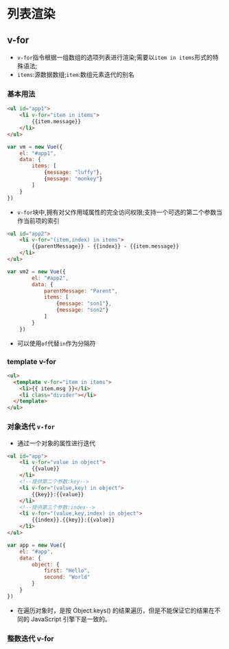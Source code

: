 # 列表渲染
## v-for
- `v-for`指令根据一组数组的选项列表进行渲染;需要以`item in items`形式的特殊语法;
- `items`:源数据数组;`item`:数组元素迭代的别名

### 基本用法
```html
<ul id="app1">
    <li v-for="item in items">
        {{item.message}}
    </li>
</ul>
```
```javascript
var vm = new Vue({
    el: "#app1",
    data: {
        items: [
            {message: "luffy"},
            {message: "monkey"}
        ]
    }
})
```

- `v-for`块中,拥有对父作用域属性的完全访问权限;支持一个可选的第二个参数当作当前项的索引
```html
<ul id="app2">
    <li v-for="(item,index) in items">
        {{parentMessage}} - {{index}} - {{item.message}}
    </li>
</ul>
```
```javascript
var vm2 = new Vue({
        el: "#app2",
        data: {
            parentMessage: "Parent",
            items: [
                {message: "son1"},
                {message: "son2"}
            ]
        }
    })
```

- 可以使用`of`代替`in`作为分隔符

### template v-for
```html
<ul>
  <template v-for="item in items">
    <li>{{ item.msg }}</li>
    <li class="divider"></li>
  </template>
</ul>
```

### 对象迭代 `v-for`
- 通过一个对象的属性进行迭代
```html
<ul id="app">
    <li v-for="value in object">
        {{value}}
    </li>
    <!--提供第二个参数:key-->
    <li v-for="(value,key) in object">
        {{key}}:{{value}}
    </li>
    <!--提供第三个参数:index-->
    <li v-for="(value,key,index) in object">
        {{index}}.{{key}}:{{value}}
    </li>
</ul>
```
```javascript
var app = new Vue({
    el: "#app",
    data: {
        object: {
            first: "Hello",
            second: "World"
        }
    }
})
```
- 在遍历对象时，是按 Object.keys() 的结果遍历，但是不能保证它的结果在不同的 JavaScript 引擎下是一致的。

### 整数迭代 v-for
